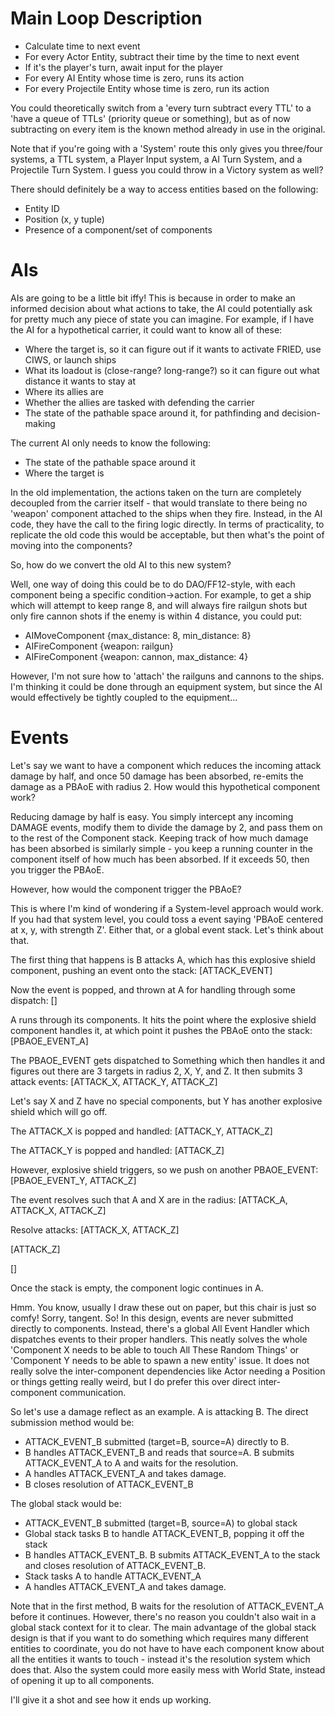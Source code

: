 # Main Loop Description

* Calculate time to next event
* For every Actor Entity, subtract their time by the time to next event
* If it's the player's turn, await input for the player
* For every AI Entity whose time is zero, runs its action
* For every Projectile Entity whose time is zero, run its action

You could theoretically switch from a 'every turn subtract every TTL' to a 'have a queue of TTLs' (priority queue or
something), but as of now subtracting on every item is the known method already in use in the original.

Note that if you're going with a 'System' route this only gives you three/four systems, a TTL system, a Player Input
system, a AI Turn System, and a Projectile Turn System. I guess you could throw in a Victory system as well?

There should definitely be a way to access entities based on the following:

* Entity ID
* Position (x, y tuple)
* Presence of a component/set of components

# AIs

AIs are going to be a little bit iffy! This is because in order to make an informed decision about what actions to take,
the AI could potentially ask for pretty much any piece of state you can imagine. For example, if I have the AI for a
hypothetical carrier, it could want to know all of these:

* Where the target is, so it can figure out if it wants to activate FRIED, use CIWS, or launch ships
* What its loadout is (close-range? long-range?) so it can figure out what distance it wants to stay at
* Where its allies are
* Whether the allies are tasked with defending the carrier
* The state of the pathable space around it, for pathfinding and decision-making

The current AI only needs to know the following:

* The state of the pathable space around it
* Where the target is

In the old implementation, the actions taken on the turn are completely decoupled from the carrier itself - that would
translate to there being no 'weapon' component attached to the ships when they fire. Instead, in the AI code, they have
the call to the firing logic directly. In terms of practicality, to replicate the old code this would be acceptable, but
then what's the point of moving into the components?

So, how do we convert the old AI to this new system?

Well, one way of doing this could be to do DAO/FF12-style, with each component being a specific condition->action. For
example, to get a ship which will attempt to keep range 8, and will always fire railgun shots but only fire cannon shots
if the enemy is within 4 distance, you could put:

* AIMoveComponent {max_distance: 8, min_distance: 8}
* AIFireComponent {weapon: railgun}
* AIFireComponent {weapon: cannon, max_distance: 4}

However, I'm not sure how to 'attach' the railguns and cannons to the ships. I'm thinking it could be done through an
equipment system, but since the AI would effectively be tightly coupled to the equipment...

# Events

Let's say we want to have a component which reduces the incoming attack damage by half, and once 50 damage has been
absorbed, re-emits the damage as a PBAoE with radius 2. How would this hypothetical component work?

Reducing damage by half is easy. You simply intercept any incoming DAMAGE events, modify them to divide the damage by 2,
and pass them on to the rest of the Component stack. Keeping track of how much damage has been absorbed is similarly
simple - you keep a running counter in the component itself of how much has been absorbed. If it exceeds 50, then you
trigger the PBAoE.

However, how would the component trigger the PBAoE?

This is where I'm kind of wondering if a System-level approach would work. If you had that system level, you could toss
a event saying 'PBAoE centered at x, y, with strength Z'. Either that, or a global event stack. Let's think about that.

The first thing that happens is B attacks A, which has this explosive shield component, pushing an event onto the stack:
[ATTACK_EVENT]

Now the event is popped, and thrown at A for handling through some dispatch:
[]

A runs through its components. It hits the point where the explosive shield component handles it, at which point it
pushes the PBAoE onto the stack:
[PBAOE_EVENT_A]

The PBAOE_EVENT gets dispatched to Something which then handles it and figures out there are 3 targets in radius 2, X,
Y, and Z. It then submits 3 attack events:
[ATTACK_X, ATTACK_Y, ATTACK_Z]

Let's say X and Z have no special components, but Y has another explosive shield which will go off.

The ATTACK_X is popped and handled:
[ATTACK_Y, ATTACK_Z]

The ATTACK_Y is popped and handled:
[ATTACK_Z]

However, explosive shield triggers, so we push on another PBAOE_EVENT:
[PBAOE_EVENT_Y, ATTACK_Z]

The event resolves such that A and X are in the radius:
[ATTACK_A, ATTACK_X, ATTACK_Z]

Resolve attacks:
[ATTACK_X, ATTACK_Z]

[ATTACK_Z]

[]

Once the stack is empty, the component logic continues in A.

Hmm. You know, usually I draw these out on paper, but this chair is just so comfy! Sorry, tangent. So! In this design,
events are never submitted directly to components. Instead, there's a global All Event Handler which dispatches events
to their proper handlers. This neatly solves the whole 'Component X needs to be able to touch All These Random Things'
or 'Component Y needs to be able to spawn a new entity' issue. It does not really solve the inter-component
dependencies like Actor needing a Position or things getting really weird, but I do prefer this over direct
inter-component communication.

So let's use a damage reflect as an example. A is attacking B. The direct submission method would be:

+ ATTACK_EVENT_B submitted (target=B, source=A) directly to B.
+ B handles ATTACK_EVENT_B and reads that source=A. B submits ATTACK_EVENT_A to A and waits for the resolution.
+ A handles ATTACK_EVENT_A and takes damage.
+ B closes resolution of ATTACK_EVENT_B

The global stack would be:

+ ATTACK_EVENT_B submitted (target=B, source=A) to global stack
+ Global stack tasks B to handle ATTACK_EVENT_B, popping it off the stack
+ B handles ATTACK_EVENT_B. B submits ATTACK_EVENT_A to the stack and closes resolution of ATTACK_EVENT_B.
+ Stack tasks A to handle ATTACK_EVENT_A
+ A handles ATTACK_EVENT_A and takes damage.

Note that in the first method, B waits for the resolution of ATTACK_EVENT_A before it continues. However, there's no
reason you couldn't also wait in a global stack context for it to clear. The main advantage of the global stack design
is that if you want to do something which requires many different entities to coordinate, you do not have to have each
component know about all the entities it wants to touch - instead it's the resolution system which does that. Also the
system could more easily mess with World State, instead of opening it up to all components.

I'll give it a shot and see how it ends up working.

